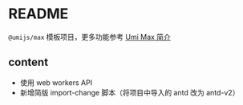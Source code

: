 # README

`@umijs/max` 模板项目，更多功能参考 [Umi Max 简介](https://umijs.org/docs/max/introduce)

## content

- 使用 web workers API
- 新增简版 import-change 脚本（将项目中导入的 antd 改为 antd-v2）
